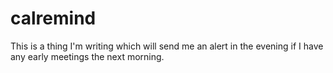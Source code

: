 # calremind

This is a thing I'm writing which will send me an alert in the evening if I have any early meetings the next morning.
